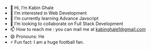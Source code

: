 - 👋 Hi, I’m Kabin Ghale
- 👀 I’m interested in Web Development
- 🌱 I’m currently learning Advance Javscript
- 💞️ I’m looking to collaborate on Full Stack Development
- 📫 How to reach me : you can mail me at kabinghale1@gmail.com
- 😄 Pronouns: He
- ⚡ Fun fact: I am a huge football fan.

<!---
k-ghale/k-ghale is a ✨ special ✨ repository because its `README.md` (this file) appears on your GitHub profile.
You can click the Preview link to take a look at your changes.
--->
